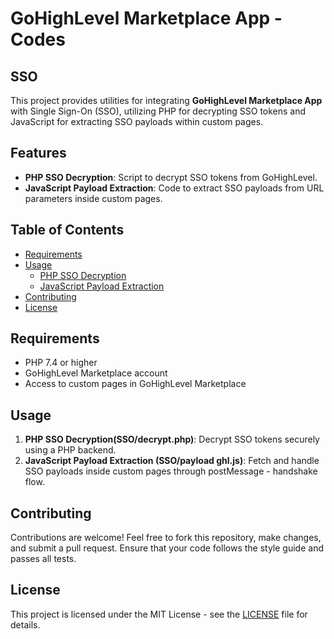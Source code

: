 # GoHighLevel Marketplace App - Codes
## SSO
  This project provides utilities for integrating **GoHighLevel Marketplace App** with Single Sign-On (SSO), utilizing PHP for decrypting SSO tokens and JavaScript for extracting SSO payloads within custom pages.
  
  ## Features
  - **PHP SSO Decryption**: Script to decrypt SSO tokens from GoHighLevel.
  - **JavaScript Payload Extraction**: Code to extract SSO payloads from URL parameters inside custom pages.
  
  ## Table of Contents
  - [Requirements](#requirements)
  - [Usage](#usage)
      - [PHP SSO Decryption](#php-sso-decryption)
      - [JavaScript Payload Extraction](#javascript-payload-extraction)
  - [Contributing](#contributing)
  - [License](#license)
  
  ## Requirements
  - PHP 7.4 or higher
  - GoHighLevel Marketplace account
  - Access to custom pages in GoHighLevel Marketplace
  
  ## Usage
  1. **PHP SSO Decryption(SSO/decrypt.php)**: Decrypt SSO tokens securely using a PHP backend.
  2. **JavaScript Payload Extraction (SSO/payload ghl.js)**: Fetch and handle SSO payloads inside custom pages through postMessage - handshake flow.

## Contributing

Contributions are welcome! Feel free to fork this repository, make changes, and submit a pull request. Ensure that your code follows the style guide and passes all tests.

## License

This project is licensed under the MIT License - see the [LICENSE](LICENSE) file for details.
